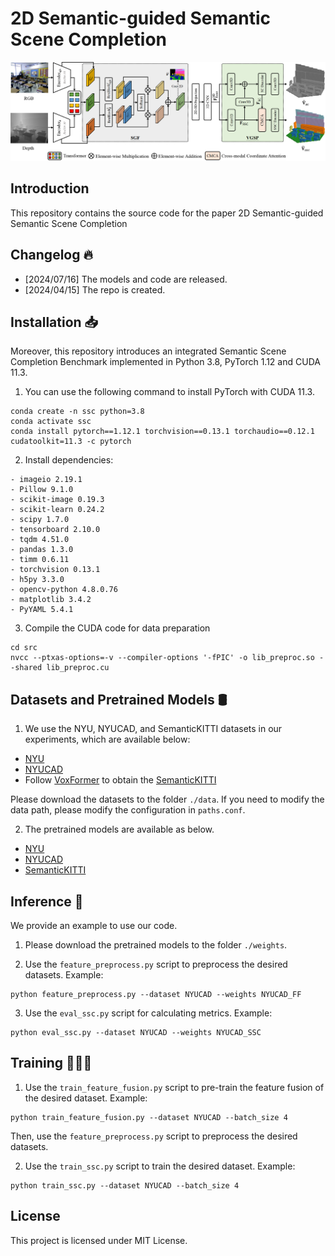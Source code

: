 # 2D Semantic-guided Semantic Scene Completion
<p align="center"> 
<img src="images/Overview.png">
</p>

## Introduction

This repository contains the source code for the paper 2D Semantic-guided Semantic Scene Completion

## Changelog 🔥

- [2024/07/16] The models and code are released.
- [2024/04/15] The repo is created.

## Installation 📥

Moreover, this repository introduces an integrated Semantic Scene Completion Benchmark implemented in Python 3.8, PyTorch 1.12 and CUDA 11.3. 

1. You can use the following command to install PyTorch with CUDA 11.3. 
```
conda create -n ssc python=3.8
conda activate ssc
conda install pytorch==1.12.1 torchvision==0.13.1 torchaudio==0.12.1 cudatoolkit=11.3 -c pytorch
```

2. Install dependencies:
```
- imageio 2.19.1
- Pillow 9.1.0
- scikit-image 0.19.3
- scikit-learn 0.24.2
- scipy 1.7.0
- tensorboard 2.10.0
- tqdm 4.51.0
- pandas 1.3.0
- timm 0.6.11
- torchvision 0.13.1
- h5py 3.3.0
- opencv-python 4.8.0.76
- matplotlib 3.4.2
- PyYAML 5.4.1
```

3. Compile the CUDA code for data preparation
``` 
cd src
nvcc --ptxas-options=-v --compiler-options '-fPIC' -o lib_preproc.so --shared lib_preproc.cu
```

## Datasets and Pretrained Models 🛢️

1. We use the NYU, NYUCAD, and SemanticKITTI datasets in our experiments, which are available below:

+ [NYU](https://drive.google.com/file/d/1eHX9yqCW609UpZWe6MEYhgqg54XmbSz2/view?usp=sharing)
+ [NYUCAD](https://drive.google.com/file/d/1zfSzGURMgj7WLtMmUINHrj0Z2n_BoIhl/view?usp=sharing)
+ Follow [VoxFormer](https://github.com/NVlabs/VoxFormer?tab=readme-ov-file) to obtain the [SemanticKITTI](https://github.com/NVlabs/VoxFormer/blob/main/docs/prepare_dataset.md)

Please download the datasets to the folder `./data`. If you need to modify the data path, please modify the configuration in `paths.conf`.

2. The pretrained models are available as below.
+ [NYU](https://drive.google.com/drive/folders/1HKGPzniCtPYJL4RMMbBi1XcQYM45m6ue?usp=sharing)
+ [NYUCAD](https://drive.google.com/drive/folders/1LOE-FZdvyRQwAKLoNz0lgSaRmnm8_MeH?usp=sharing)
+ [SemanticKITTI](https://drive.google.com/drive/folders/1mSxRUNJe9XK9TFx9TesHSkWE2cp4hgFn?usp=sharing)

## Inference 🚩

We provide an example to use our code.
1. Please download the pretrained models to the folder `./weights`.

2. Use the `feature_preprocess.py` script to preprocess the desired datasets. Example: 
``` 
python feature_preprocess.py --dataset NYUCAD --weights NYUCAD_FF
```

3. Use the `eval_ssc.py` script for calculating metrics. Example:
``` 
python eval_ssc.py --dataset NYUCAD --weights NYUCAD_SSC
```

## Training 👩🏽‍💻

1. Use the `train_feature_fusion.py` script to pre-train the feature fusion of the desired dataset. Example: 
``` 
python train_feature_fusion.py --dataset NYUCAD --batch_size 4
```
  Then, use the `feature_preprocess.py` script to preprocess the desired datasets. 

2. Use the `train_ssc.py` script to train the desired dataset. Example:
``` 
python train_ssc.py --dataset NYUCAD --batch_size 4
```

## License
This project is licensed under MIT License.
